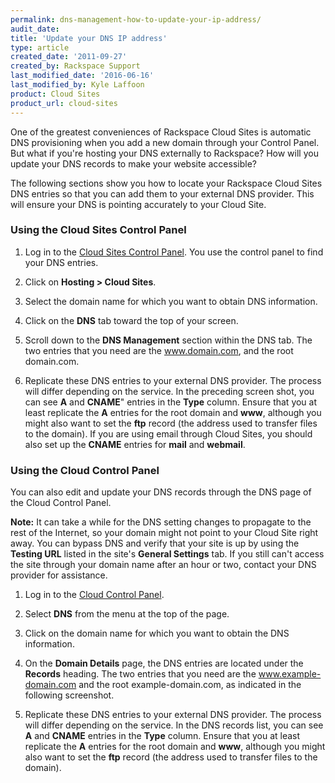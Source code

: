 ```yaml
---
permalink: dns-management-how-to-update-your-ip-address/
audit_date:
title: 'Update your DNS IP address'
type: article
created_date: '2011-09-27'
created_by: Rackspace Support
last_modified_date: '2016-06-16'
last_modified_by: Kyle Laffoon
product: Cloud Sites
product_url: cloud-sites
---
```


One of the greatest conveniences of Rackspace Cloud Sites is automatic DNS provisioning
when you add a new domain through your Control Panel. But what if you're hosting your DNS
externally to Rackspace? How will you update your DNS records to make your website accessible?

The following sections show you how to locate your Rackspace Cloud Sites DNS entries so
that you can add them to your external DNS provider. This will ensure your DNS is pointing
accurately to your Cloud Site.

### Using the Cloud Sites Control Panel

1.  Log in to the [Cloud Sites Control Panel](https://manage.rackspacecloud.com/pages/Login.jsp).
    You use the control panel to find your DNS entries.

2.  Click on **Hosting > Cloud Sites**.

3.  Select the domain name for which you want to obtain DNS information.

4.  Click on the **DNS** tab toward the top of your screen.

5.  Scroll down to the **DNS Management** section within the DNS tab. The two entries that you need are the www.domain.com, and the
    root domain.com.

6.  Replicate these DNS entries to your external DNS provider. The process will differ
    depending on the service. In the preceding screen shot, you can see **A** and **CNAME**"
    entries in the **Type** column. Ensure that you at least replicate the **A** entries for
    the root domain and **www**, although you might also want to set the **ftp** record (the
    address used to transfer files to the domain). If you are using email through Cloud Sites,
    you should also set up the **CNAME** entries for **mail** and **webmail**.

### Using the Cloud Control Panel

You can also edit and update your DNS records through the DNS page of the Cloud Control Panel.

**Note:** It can take a while for the DNS setting changes to propagate to the rest of the Internet, so your domain might not point to your Cloud Site right away. You can bypass DNS and verify that your site is up by using the **Testing URL** listed in the site's **General Settings** tab. If you still can't access the site through your domain name after an hour or two, contact your DNS provider for assistance.

1.  Log in to the [Cloud Control Panel](https://mycloud.rackspace.com).

2.  Select **DNS** from the menu at the top of the page.

3.  Click on the domain name for which you want to obtain the DNS information.

4.  On the **Domain Details** page, the DNS entries are located under the **Records** heading.
    The two entries that you need are the www.example-domain.com and the root example-domain.com,
    as indicated in the following screenshot.

5.  Replicate these DNS entries to your external DNS provider. The process will differ
    depending on the service. In the DNS records list, you can see **A** and **CNAME** entries
    in the **Type** column. Ensure that you at least replicate the **A** entries for the
    root domain and **www**, although you might also want to set the **ftp** record (the
    address used to transfer files to the domain).
